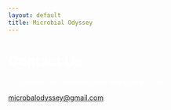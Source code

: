 ```yaml
---
layout: default
title: Microbial Odyssey
---
```


<style>
    body {
        background-image: url('websitecover.png');
        background-size: cover;
        background-position: center;
        background-repeat: no-repeat;
        background-attachment: fixed;
    }
    h1, p {
        color: white; /* Adjust color for visibility */
    }
</style>

# Contact Us
If you have any questions, feel free to reach out:

[microbalodyssey@gmail.com](mailto:microbalodyssey@gmail.com)
